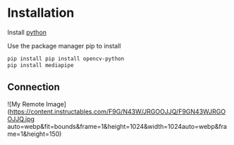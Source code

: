 # Installation
Install [python](https://www.python.org/ftp/python/3.11.2/python-3.11.2-amd64.exe) 

Use the package manager pip to install
```bash
pip install pip install opencv-python
pip install mediapipe
```
## Connection
![My Remote Image](https://content.instructables.com/F9G/N43W/JRGOOJJQ/F9GN43WJRGOOJJQ.jpg auto=webp&fit=bounds&frame=1&height=1024&width=1024auto=webp&frame=1&height=150)
